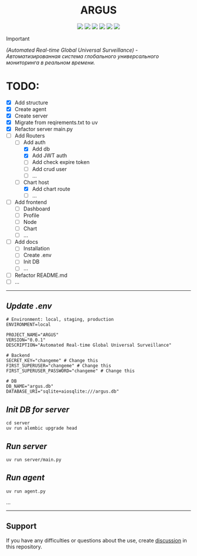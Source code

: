 <h1 align="center">ARGUS</h1>

<!--A block of information about the repository in badges-->

<p align="center">

<img src="https://img.shields.io/badge/AKP_INA_TEAM-ARGUS-8A2BE2" >
<img src="https://img.shields.io/github/last-commit/On1onss/ARGUS" >
<img src="https://img.shields.io/github/languages/top/On1onss/ARGUS" >
<img src="https://img.shields.io/github/issues/On1onss/ARGUS" >
<img src="https://img.shields.io/github/license/On1onss/ARGUS" >
<img src="https://img.shields.io/github/stars/On1onss/ARGUS" >

</p>

<!--![Static Badge](https://img.shields.io/badge/AKP_INA_TEAM-ARGUS-8A2BE2)-->
<!--![GitHub last commit](https://img.shields.io/github/last-commit/On1onss/ARGUS)-->
<!--![GitHub top language](https://img.shields.io/github/languages/top/On1onss/ARGUS)-->
<!--![GitHub issues](https://img.shields.io/github/issues/On1onss/ARGUS)-->
<!--![GitHub licence](https://img.shields.io/github/license/On1onss/ARGUS)-->
<!--![GitHub Repo stars](https://img.shields.io/github/stars/On1onss/ARGUS)-->

> [!IMPORTANT]
> _(Automated Real-time Global Universal Surveillance) - Автоматизированная система глобального универсального мониторинга в реальном времени._


# TODO:
- [x] Add structure
- [x] Create agent
- [x] Create server
- [x] Migrate from reqirements.txt to uv
- [x] Refactor server main.py
- [ ] Add Routers
  - [ ] Add auth
    - [x] Add db
    - [x] Add JWT auth
    - [ ] Add check expire token
    - [ ] Add crud user
    - [ ] ...
  - [ ] Chart host
    - [x] Add chart route
    - [ ] ...
- [ ] Add frontend
  - [ ] Dashboard
  - [ ] Profile
  - [ ] Node
  - [ ] Chart
  - [ ] ...
- [ ] Add docs
  - [ ] Installation
  - [ ] Create .env
  - [ ] Init DB
  - [ ] ...
- [ ] Refactor README.md
- [ ] ...

___

<!--Docs-->
## _Update .env_
```text
# Environment: local, staging, production
ENVIRONMENT=local

PROJECT_NAME="ARGUS"
VERSION="0.0.1"
DESCRIPTION="Automated Real-time Global Universal Surveillance"

# Backend
SECRET_KEY="changeme" # Change this
FIRST_SUPERUSER="changeme" # Change this
FIRST_SUPERUSER_PASSWORD="changeme" # Change this

# DB
DB_NAME="argus.db"
DATABASE_URI="sqlite+aiosqlite:///argus.db"
```

## _Init DB for server_

```shell
cd server
uv run alembic upgrade head
```

## _Run server_

```shell
uv run server/main.py
```

## _Run agent_

```shell
uv run agent.py
```
...
___





<!--Support-->
## Support
If you have any difficulties or questions about the use, create 
[discussion](https://github.com/On1onss/ARGUS/issues/new/choose) in this repository.
